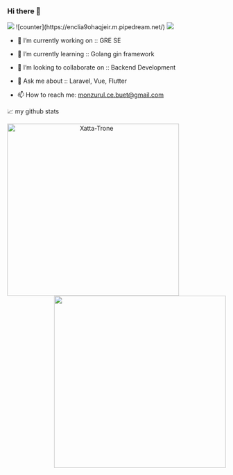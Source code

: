 
### Hi there 👋

<img src ="https://gpvc.arturio.dev/xatta-trone">
![counter](https://enclia9ohaqjeir.m.pipedream.net/)
<img src ="https://wakatime.com/badge/user/d1378ab1-f4cc-41fa-a902-21598fa7345a.svg">

<!--
**Xatta-Trone/Xatta-Trone** is a ✨ _special_ ✨ repository because its `README.md` (this file) appears on your GitHub profile.

Here are some ideas to get you started:
-->

- 🔭 I’m currently working on :: GRE SE
- 🌱 I’m currently learning :: Golang gin framework
- 👯 I’m looking to collaborate on :: Backend Development

- 💬 Ask me about :: Laravel, Vue, Flutter
- 📫 How to reach me: monzurul.ce.buet@gmail.com
<!-- - 🤔 I’m looking for help with ... -->
<!-- - 😄 Pronouns: ... -->
<!-- - ⚡ Fun fact: ... -->



📈 my github stats

<p align=center>
  <div align=center>
    <a href="https://github.com/Xatta-Trone/github-readme-streak-stats" title="Go to Source">
      <img align="left" width=396 src="https://github-readme-streak-stats.herokuapp.com/?user=Xatta-Trone&theme=react&border=61dafb&hide_border=true" alt="Xatta-Trone" />
    </a>
    <a href="https://github.com/Xatta-Trone/github-readme-stats" title="Go to Source">
      <img align="right" width=396 src="https://github-readme-stats.vercel.app/api?username=Xatta-Trone&show_icons=true&theme=react&border_color=61dafb&hide_border=true" />
    </a>
      </div>
  <div>
</div>
</p>

